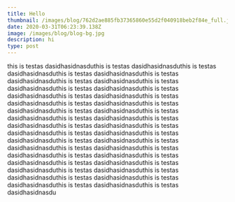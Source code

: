 ```yaml
---
title: Hello
thumbnail: /images/blog/762d2ae885fb37365860e55d2f040918beb2f84e_full.jpg
date: 2020-03-31T06:23:39.138Z
image: /images/blog/blog-bg.jpg
description: hi
type: post
---
```

this is testas dasidhasidnasduthis is testas dasidhasidnasduthis is testas dasidhasidnasduthis is testas dasidhasidnasduthis is testas dasidhasidnasduthis is testas dasidhasidnasduthis is testas dasidhasidnasduthis is testas dasidhasidnasduthis is testas dasidhasidnasduthis is testas dasidhasidnasduthis is testas dasidhasidnasduthis is testas dasidhasidnasduthis is testas dasidhasidnasduthis is testas dasidhasidnasduthis is testas dasidhasidnasduthis is testas dasidhasidnasduthis is testas dasidhasidnasduthis is testas dasidhasidnasduthis is testas dasidhasidnasduthis is testas dasidhasidnasduthis is testas dasidhasidnasduthis is testas dasidhasidnasduthis is testas dasidhasidnasduthis is testas dasidhasidnasduthis is testas dasidhasidnasduthis is testas dasidhasidnasduthis is testas dasidhasidnasduthis is testas dasidhasidnasduthis is testas dasidhasidnasduthis is testas dasidhasidnasduthis is testas dasidhasidnasduthis is testas dasidhasidnasduthis is testas dasidhasidnasduthis is testas dasidhasidnasduthis is testas dasidhasidnasdu
